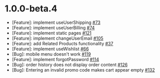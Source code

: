 # 1.0.0-beta.4

* [Feature]: implement useUserShipping [#73](https://github.com/vuestorefront/vendure/issues/73)
* [Feature]: implement useUserBilling [#74](https://github.com/vuestorefront/vendure/issues/74)
* [Feature]: implement static pages [#121](https://github.com/vuestorefront/vendure/issues/121)
* [Feature]: implement changeUserEmail [#105](https://github.com/vuestorefront/vendure/issues/105)
* [Feature]: add Related Products functionality [#37](https://github.com/vuestorefront/vendure/issues/37)
* [Feature]: implement useWishlist [#66](https://github.com/vuestorefront/vendure/issues/66)
* [Bug]: mobile menu doesn't work [#119](https://github.com/vuestorefront/vendure/issues/119)
* [Feature]: implement forgotPassword [#114](https://github.com/vuestorefront/vendure/issues/114)
* [Bug]: order history does not display order content [#126](https://github.com/vuestorefront/vendure/issues/126)
* [Bug]: Entering an invalid promo code makes cart appear empty [#132](https://github.com/vuestorefront/vendure/issues/132)
